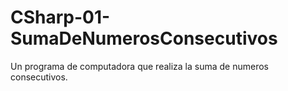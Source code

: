 # CSharp-01-SumaDeNumerosConsecutivos
Un programa de computadora que realiza la suma de numeros consecutivos.
